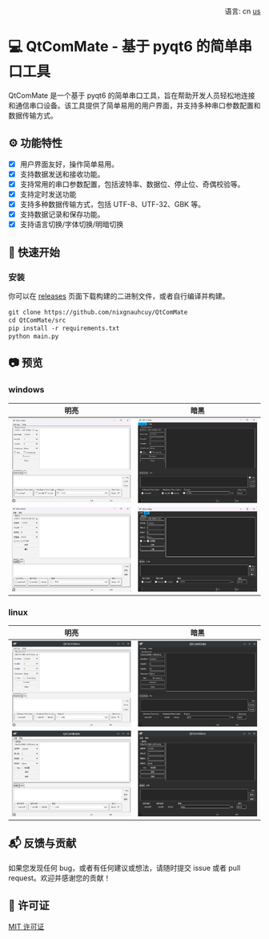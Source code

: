 <div align="right">
  语言:
  cn
  <a title="English" href="/README.md">us</a>
</div>

# :computer: QtComMate - 基于 pyqt6 的简单串口工具

QtComMate 是一个基于 pyqt6 的简单串口工具，旨在帮助开发人员轻松地连接和通信串口设备。该工具提供了简单易用的用户界面，并支持多种串口参数配置和数据传输方式。

## :gear: 功能特性

- [x] 用户界面友好，操作简单易用。
- [x] 支持数据发送和接收功能。
- [x] 支持常用的串口参数配置，包括波特率、数据位、停止位、奇偶校验等。
- [x] 支持定时发送功能
- [x] 支持多种数据传输方式，包括 UTF-8、UTF-32、GBK 等。
- [x] 支持数据记录和保存功能。
- [x] 支持语言切换/字体切换/明暗切换

## :rocket: 快速开始

### 安装

你可以在 [releases](https://github.com/nixgnauhcuy/QtComMate/releases) 页面下载构建的二进制文件，或者自行编译并构建。

```
git clone https://github.com/nixgnauhcuy/QtComMate
cd QtComMate/src
pip install -r requirements.txt
python main.py
```

## :camera: 预览

### windows

| 明亮                                   | 暗黑                                        |
| -------------------------------------- | ------------------------------------------- |
| ![](/docs/images/qtcommate-win-en.png) | ![](/docs/images/qtcommate-win-dark-en.png) |
| ![](/docs/images/qtcommate-win-cn.png) | ![](/docs/images/qtcommate-win-dark-cn.png) |

### linux

| 明亮                                     | 暗黑                                          |
| ---------------------------------------- | --------------------------------------------- |
| ![](/docs/images/qtcommate-linux-en.png) | ![](/docs/images/qtcommate-linux-dark-en.png) |
| ![](/docs/images/qtcommate-linux-cn.png) | ![](/docs/images/qtcommate-linux-dark-cn.png) |

## :mailbox_with_mail: 反馈与贡献

如果您发现任何 bug，或者有任何建议或想法，请随时提交 issue 或者 pull request。欢迎并感谢您的贡献！

## :page_facing_up: 许可证

[MIT 许可证](https://github.com/nixgnauhcuy/QtComMate/blob/main/LICENSE)
